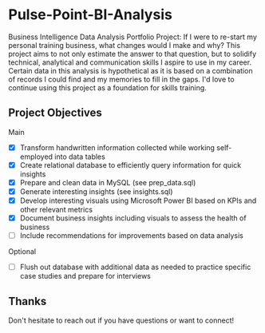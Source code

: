 # Pulse-Point-BI-Analysis
Business Intelligence Data Analysis Portfolio Project: If I were to re-start my personal training business, what changes would I make and why? This project aims to not only estimate the answer to that question, but to solidify technical, analytical and communication skills I aspire to use in my career. Certain data in this analysis is hypothetical as it is based on a combination of records I could find and my memories to fill in the gaps. I'd love to continue using this project as a foundation for skills training.

## Project Objectives

Main

- [x] Transform handwritten information collected while working self-employed into data tables
- [x] Create relational database to efficiently query information for quick insights
- [x] Prepare and clean data in MySQL (see prep_data.sql)
- [x] Generate interesting insights (see insights.sql)
- [x] Develop interesting visuals using Microsoft Power BI based on KPIs and other relevant metrics
- [x] Document business insights including visuals to assess the health of business
- [ ] Include recommendations for improvements based on data analysis

Optional

- [ ] Flush out database with additional data as needed to practice specific case studies and prepare for interviews

## Thanks

Don't hesitate to reach out if you have questions or want to connect!
